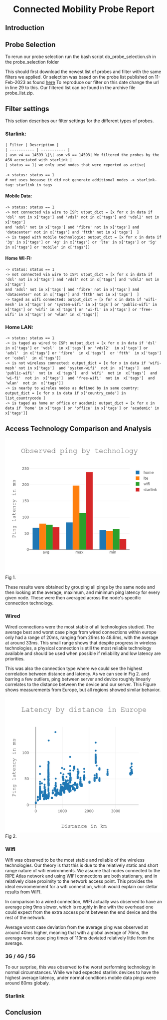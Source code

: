 <h1 align="center">Connected Mobility Probe Report</h1>


## Introduction

## Probe Selection

To rerun our probe selection run the bash script do_probe_selection.sh in the probe_selection folder

This should first download the newest list of probes and filter with the same filters we applied. 
Or selection was based on the probe list published on 11-Feb-2023 as found [here](https://ftp.ripe.net/ripe/atlas/probes/archive/2023/02/20230210.json.bz2)
To reproduce our filter on this date change the url in line 29 to this. 
Our filtered list can be found in the archive file probe_list.zip.

## Filter settings 
This sction describes our filter settings for the different types of probes. 

### Starlink: 
    | Filter | Description |
    | ----------- | ----------- |
    | asn_v4 == 14593 \|\| asn_v6 == 14593| We filtered the probes by the ASN accociated with starlink |
    | status == 1| we only uesd nodes that were reported as active| 

    -> status: status == 1
    # not uses because it did not generate additional nodes -> starlink-tag: starlink in tags 

#### Mobile Data:
    -> status: status == 1
    -> not connected via wire to ISP: utput_dict = [x for x in data if 'dsl' not in x['tags'] and 'vdsl' not in x['tags'] and 'vdsl2' not in x['tags'] 
    and 'adsl' not in x['tags'] and 'fibre' not in x['tags'] and 'datacenter' not in x['tags'] and 'ftth' not in x['tags']  ]
    -> is taged with mobile technologie: output_dict = [x for x in data if '3g' in x['tags'] or '4g' in x['tags'] or 'lte' in x['tags'] or '5g' in x['tags'] or 'mobile' in x['tags']]
 

#### Home WI-FI:
    -> status: status == 1
    -> not connected via wire to ISP: utput_dict = [x for x in data if 'dsl' not in x['tags'] and 'vdsl' not in x['tags'] and 'vdsl2' not in x['tags'] 
    and 'adsl' not in x['tags'] and 'fibre' not in x['tags'] and 'datacenter' not in x['tags'] and 'ftth' not in x['tags']  ]
    -> taged as wifi connected: output_dict = [x for x in data if 'wifi-mesh' in x['tags'] or 'system-wifi' in x['tags'] or 'public-wifi' in x['tags'] or 'wifi' in x['tags'] or 'wi-fi' in x['tags'] or 'free-wifi' in x['tags'] or 'wlan' in x['tags']]
    

### Home LAN:
    -> status: status == 1
    -> is taged as wired to ISP: output_dict = [x for x in data if 'dsl'  in x['tags'] or 'vdsl'  in x['tags'] or 'vdsl2'  in x['tags'] or 'adsl'  in x['tags'] or 'fibre'  in x['tags']  or 'ftth'  in x['tags'] or 'cabel'  in x['tags']]
    -> is not wireless connected: output_dict = [x for x in data if 'wifi-mesh' not in x['tags']  and 'system-wifi'  not in  x['tags']  and 'public-wifi'  not in  x['tags']  and 'wifi'  not in  x['tags']  and 'wi-fi'  not in  x['tags']  and 'free-wifi'  not in  x['tags']  and 'wlan'  not in  x['tags']]
    -> is nearby to wireles nodes as defined by in same country: output_dict = [x for x in data if x['country_code'] in list_countrycode ]
    -> is taged as home or office or academi: output_dict = [x for x in data if 'home' in x['tags'] or 'office' in x['tags'] or 'academic' in x['tags']] 



## Access Technology Comparison and Analysis



![alt text](https://github.com/floh22/cmb-atlas-results/blob/master/images/average-ping-node-by-technology.png)
Fig 1.

These results were obtained by grouping all pings by the same node and then looking at the average, maximum, and minimum ping latency for every given node. These were then averaged across the node's specific connection technology.

### Wired 

Wired connections were the most stable of all technologies studied. The average best and worst case pings from wired connections within europe only had a range of 20ms, ranging from 29ms to 48.6ms, with the average at around 33ms. This small range shows that despite progress in wireless technologies, a physical connection is still the most reliable technology available and should be used when possible if reliability and low latency are priorities.

This was also the connection type where we could see the highest correlation between distance and latency. As we can see in Fig 2. and barring a few outliers, ping between server and device roughly linearly correlates to the distance between the device and our server. This Figure shows measurements from Europe, but all regions showed similar behavior.

![alt text](https://github.com/floh22/cmb-atlas-results/blob/master/images/cmb-plot-distance-latency.png)
Fig 2.
### Wifi

Wifi was observed to be the most stable and reliable of the wireless technologies. Our theory is that this is due to the relatively static and short range nature of wifi environments. We assume that nodes connected to the RIPE Atlas network and using WIFI connections are both stationary, and in relatively close proximity to the network access point. This provides the ideal enviromenment for a wifi connection, which would explain our stellar results from WIFI. 

In comparison to a wired connection, WIFI actually was observed to have an average ping 9ms slower, which is roughly in line with the overhead one could expect from the extra access point between the end device and the rest of the network.

Average worst case deviation from the average ping was observed at around 40ms higher, meaning that with a global average of 76ms, the average worst case ping times of 113ms deviated relatively little from the average.

### 3G / 4G / 5G

To our surprise, this was observed to the worst performing technology in normal circumstances. While we had expected starlink devices to have the highest average latency, under normal conditions mobile data pings were around 80ms globaly.

### Starlink


## Conclusion
